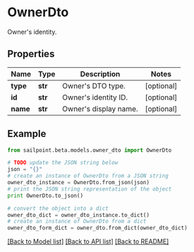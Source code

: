 # OwnerDto

Owner's identity.

## Properties
Name | Type | Description | Notes
------------ | ------------- | ------------- | -------------
**type** | **str** | Owner&#39;s DTO type. | [optional] 
**id** | **str** | Owner&#39;s identity ID. | [optional] 
**name** | **str** | Owner&#39;s display name. | [optional] 

## Example

```python
from sailpoint.beta.models.owner_dto import OwnerDto

# TODO update the JSON string below
json = "{}"
# create an instance of OwnerDto from a JSON string
owner_dto_instance = OwnerDto.from_json(json)
# print the JSON string representation of the object
print OwnerDto.to_json()

# convert the object into a dict
owner_dto_dict = owner_dto_instance.to_dict()
# create an instance of OwnerDto from a dict
owner_dto_form_dict = owner_dto.from_dict(owner_dto_dict)
```
[[Back to Model list]](../README.md#documentation-for-models) [[Back to API list]](../README.md#documentation-for-api-endpoints) [[Back to README]](../README.md)


